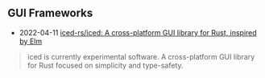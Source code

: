 ## GUI Frameworks
- 2022-04-11 [iced-rs/iced: A cross-platform GUI library for Rust, inspired by Elm](https://github.com/iced-rs/iced)
> iced is currently experimental software. A cross-platform GUI library for Rust focused on simplicity and type-safety.
